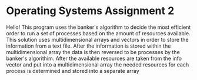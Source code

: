 # Operating Systems Assignment 2
 
Hello! This program uses the banker's algorithm to decide the most efficient order to run a set of processes based on the amount of resources available. This solution uses multidimensional arrays and vectors in order to store the information from a text file. After the information is stored within the multidimensional array the data is then reversed to be processes by the banker's algorithim. After the available resources are taken from the info vector and put into a multidimensional array the needed resources for each process is determined and stored into a separate array